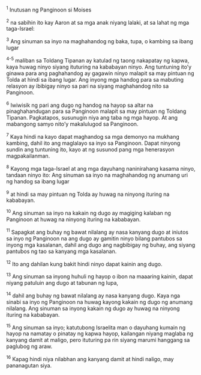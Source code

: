 <sup>1</sup>
Inutusan ng Panginoon si Moises 

<sup>2</sup>
na sabihin ito kay Aaron at sa mga anak niyang lalaki, at sa lahat ng mga taga-Israel: 

<sup>3</sup>
Ang sinuman sa inyo na maghahandog ng baka, tupa, o kambing sa ibang lugar

<sup>4-5</sup>
maliban sa Toldang Tipanan ay katulad ng taong nakapatay ng kapwa, kaya huwag ninyo siyang ituturing na kababayan ninyo. Ang tuntuning itoʼy ginawa para ang paghahandog ay gagawin ninyo malapit sa may pintuan ng Tolda at hindi sa ibang lugar. Ang inyong mga handog para sa mabuting relasyon ay ibibigay ninyo sa pari na siyang maghahandog nito sa Panginoon. 

<sup>6</sup>
Iwiwisik ng pari ang dugo ng handog na hayop sa altar na pinaghahandugan para sa Panginoon malapit sa may pintuan ng Toldang Tipanan. Pagkatapos, susunugin niya ang taba ng mga hayop. At ang mabangong samyo nitoʼy makalulugod sa Panginoon. 

<sup>7</sup>
Kaya hindi na kayo dapat maghandog sa mga demonyo na mukhang kambing, dahil ito ang maglalayo sa inyo sa Panginoon. Dapat ninyong sundin ang tuntuning ito, kayo at ng susunod pang mga henerasyon magpakailanman. 

<sup>8</sup>
Kayong mga taga-Israel at ang mga dayuhang naninirahang kasama ninyo, tandaan ninyo ito: Ang sinuman sa inyo na maghahandog ng anumang uri ng handog sa ibang lugar 

<sup>9</sup>
at hindi sa may pintuan ng Tolda ay huwag na ninyong ituring na kababayan. 

<sup>10</sup>
Ang sinuman sa inyo na kakain ng dugo ay magiging kalaban ng Panginoon at huwag na ninyong ituring na kababayan. 

<sup>11</sup>
Sapagkat ang buhay ng bawat nilalang ay nasa kanyang dugo at iniutos sa inyo ng Panginoon na ang dugo ay gamitin ninyo bilang pantubos sa inyong mga kasalanan, dahil ang dugo ang nagbibigay ng buhay, ang siyang pantubos ng tao sa kanyang mga kasalanan. 

<sup>12</sup>
Ito ang dahilan kung bakit hindi ninyo dapat kainin ang dugo. 

<sup>13</sup>
Ang sinuman sa inyong huhuli ng hayop o ibon na maaaring kainin, dapat niyang patuluin ang dugo at tabunan ng lupa, 

<sup>14</sup>
dahil ang buhay ng bawat nilalang ay nasa kanyang dugo. Kaya nga sinabi sa inyo ng Panginoon na huwag kayong kakain ng dugo ng anumang nilalang. Ang sinuman sa inyong kakain ng dugo ay huwag na ninyong ituring na kababayan. 

<sup>15</sup>
Ang sinuman sa inyo; katutubong Israelita man o dayuhang kumain ng hayop na namatay o pinatay ng kapwa hayop, kailangan niyang maglaba ng kanyang damit at maligo, pero ituturing pa rin siyang marumi hanggang sa paglubog ng araw. 

<sup>16</sup>
Kapag hindi niya nilabhan ang kanyang damit at hindi naligo, may pananagutan siya.